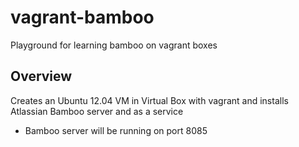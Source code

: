 vagrant-bamboo
==============

Playground for learning bamboo on vagrant boxes 


Overview
--------
Creates an Ubuntu 12.04 VM in Virtual Box with vagrant and installs Atlassian Bamboo server and as a service

- Bamboo server will be running on port 8085
